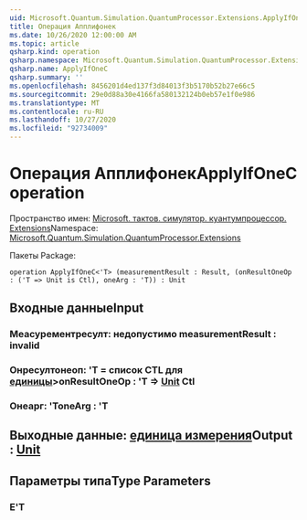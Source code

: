 ```yaml
---
uid: Microsoft.Quantum.Simulation.QuantumProcessor.Extensions.ApplyIfOneC
title: Операция Апплифонек
ms.date: 10/26/2020 12:00:00 AM
ms.topic: article
qsharp.kind: operation
qsharp.namespace: Microsoft.Quantum.Simulation.QuantumProcessor.Extensions
qsharp.name: ApplyIfOneC
qsharp.summary: ''
ms.openlocfilehash: 8456201d4ed137f3d84013f3b5170b52b27e66c5
ms.sourcegitcommit: 29e0d88a30e4166fa580132124b0eb57e1f0e986
ms.translationtype: MT
ms.contentlocale: ru-RU
ms.lasthandoff: 10/27/2020
ms.locfileid: "92734009"
---
```

# <a name="applyifonec-operation"></a><span data-ttu-id="1ba88-102">Операция Апплифонек</span><span class="sxs-lookup"><span data-stu-id="1ba88-102">ApplyIfOneC operation</span></span>

<span data-ttu-id="1ba88-103">Пространство имен: [Microsoft. тактов. симулятор. куантумпроцессор. Extensions](xref:Microsoft.Quantum.Simulation.QuantumProcessor.Extensions)</span><span class="sxs-lookup"><span data-stu-id="1ba88-103">Namespace: [Microsoft.Quantum.Simulation.QuantumProcessor.Extensions](xref:Microsoft.Quantum.Simulation.QuantumProcessor.Extensions)</span></span>

<span data-ttu-id="1ba88-104">Пакеты [](https://nuget.org/packages/)</span><span class="sxs-lookup"><span data-stu-id="1ba88-104">Package: [](https://nuget.org/packages/)</span></span>




```qsharp
operation ApplyIfOneC<'T> (measurementResult : Result, (onResultOneOp : ('T => Unit is Ctl), oneArg : 'T)) : Unit
```


## <a name="input"></a><span data-ttu-id="1ba88-105">Входные данные</span><span class="sxs-lookup"><span data-stu-id="1ba88-105">Input</span></span>

### <a name="measurementresult--__invalidresult__"></a><span data-ttu-id="1ba88-106">Меасурементресулт: __недопустимо <Result>__</span><span class="sxs-lookup"><span data-stu-id="1ba88-106">measurementResult : __invalid<Result>__</span></span>




### <a name="onresultoneop--t--unit-ctl"></a><span data-ttu-id="1ba88-107">Онресултонеоп: 'T = список CTL для [единицы](xref:microsoft.quantum.lang-ref.unit)></span><span class="sxs-lookup"><span data-stu-id="1ba88-107">onResultOneOp : 'T => [Unit](xref:microsoft.quantum.lang-ref.unit) Ctl</span></span>




### <a name="onearg--t"></a><span data-ttu-id="1ba88-108">Онеарг: 'T</span><span class="sxs-lookup"><span data-stu-id="1ba88-108">oneArg : 'T</span></span>





## <a name="output--unit"></a><span data-ttu-id="1ba88-109">Выходные данные: [единица измерения](xref:microsoft.quantum.lang-ref.unit)</span><span class="sxs-lookup"><span data-stu-id="1ba88-109">Output : [Unit](xref:microsoft.quantum.lang-ref.unit)</span></span>



## <a name="type-parameters"></a><span data-ttu-id="1ba88-110">Параметры типа</span><span class="sxs-lookup"><span data-stu-id="1ba88-110">Type Parameters</span></span>

### <a name="t"></a><span data-ttu-id="1ba88-111">Е</span><span class="sxs-lookup"><span data-stu-id="1ba88-111">'T</span></span>

